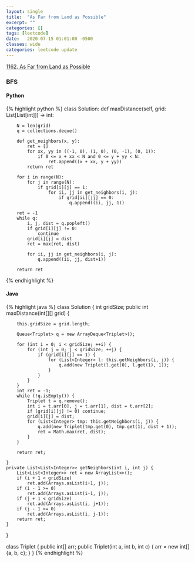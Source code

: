 ```yaml
---
layout: single
title:  "As Far from Land as Possible"
excerpt: ""
categories: []
tags: [leetcode]
date:   2020-07-15 01:01:00 -0500
classes: wide
categories: leetcode update
---
```


[1162. As Far from Land as Possible](https://leetcode.com/problems/as-far-from-land-as-possible/)

### BFS

#### Python

{% highlight python %}
class Solution:
    def maxDistance(self, grid: List[List[int]]) -> int:
        
        N = len(grid)
        q = collections.deque()
        
        def get_neighbors(x, y):
            ret = []
            for xx, yy in ((-1, 0), (1, 0), (0, -1), (0, 1)):
                if 0 <= x + xx < N and 0 <= y + yy < N:
                    ret.append((x + xx, y + yy))
            return ret
            
        for i in range(N):
            for j in range(N):
                if grid[i][j] == 1:
                    for ii, jj in get_neighbors(i, j):
                        if grid[ii][jj] == 0:
                            q.append((ii, jj, 1))
        
        ret = -1        
        while q:
            i, j, dist = q.popleft()
            if grid[i][j] != 0:
                continue
            grid[i][j] = dist
            ret = max(ret, dist)
            
            for ii, jj in get_neighbors(i, j):
                q.append((ii, jj, dist+1))
                
        return ret
            
{% endhighlight %}

#### Java
{% highlight java %}
class Solution {
    int gridSize;
    public int maxDistance(int[][] grid) {
        
        this.gridSize = grid.length;
        
        Queue<Triplet> q = new ArrayDeque<Triplet>();
            
        for (int i = 0; i < gridSize; ++i) {
            for (int j = 0; j < gridSize; ++j) {
                if (grid[i][j] == 1) {
                    for (List<Integer> l: this.getNeighbors(i, j)) {
                        q.add(new Triplet(l.get(0), l.get(1), 1));
                    }
                }
            }
        }
        int ret = -1;
        while (!q.isEmpty()) {
            Triplet t = q.remove();
            int i = t.arr[0], j = t.arr[1], dist = t.arr[2];
            if (grid[i][j] != 0) continue;
            grid[i][j] = dist;
            for (List<Integer> tmp: this.getNeighbors(i, j)) {
                q.add(new Triplet(tmp.get(0), tmp.get(1), dist + 1));
                ret = Math.max(ret, dist);
            }
        }
        
        return ret;
        
    }
    private List<List<Integer>> getNeighbors(int i, int j) {
        List<List<Integer>> ret = new ArrayList<>();
        if (i + 1 < gridSize)
            ret.add(Arrays.asList(i+1, j));
        if (i - 1 >= 0)
            ret.add(Arrays.asList(i-1, j));
        if (j + 1 < gridSize)
            ret.add(Arrays.asList(i, j+1));
        if (j - 1 >= 0)
            ret.add(Arrays.asList(i, j-1));
        return ret;
    }
}

class Triplet {
    public int[] arr;
    public Triplet(int a, int b, int c) {
        arr = new int[]{a, b, c};
    }
}
{% endhighlight %}
